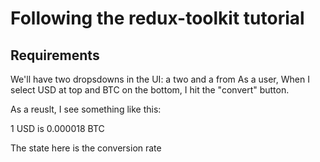 # Following the redux-toolkit tutorial

## Requirements

We'll have two dropsdowns in the UI: a two and a from
As a user, When I select USD at top and BTC on the bottom, I hit the "convert"
button.

As a reuslt, I see something like
this:

1 USD is
0.000018 BTC

The state here is the conversion rate
